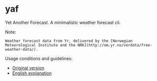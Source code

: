 # yaf
Yet Another Forecast. A minimalistic weather forecast cli.

Note:

    Weather forecast data from Yr, delivered by the [Norwegian Meteorological Institute and the NRK](http://om.yr.no/verdata/free-weather-data/).


Usage conditions and guidelines:

- [Original version](http://om.yr.no/verdata/)
- [English explanation](http://om.yr.no/verdata/free-weather-data)
